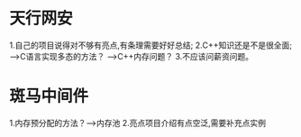 # 天行网安  
1.自己的项目说得对不够有亮点,有条理需要好好总结;
2.C++知识还是不是很全面;
    -->C语言实现多态的方法？
    -->C++内存问题？
3.不应该问薪资问题。

# 斑马中间件
1.内存预分配的方法？-->内存池
2.亮点项目介绍有点空泛,需要补充点实例
